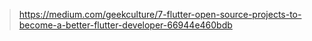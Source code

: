 
>https://medium.com/geekculture/7-flutter-open-source-projects-to-become-a-better-flutter-developer-66944e460bdb